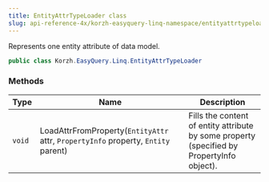 ```yaml
---
title: EntityAttrTypeLoader class
slug: api-reference-4x/korzh-easyquery-linq-namespace/entityattrtypeloader-class
---
```


Represents one entity attribute of data model.
```csharp
public class Korzh.EasyQuery.Linq.EntityAttrTypeLoader

```

### Methods

| Type | Name | Description | 
| --- | --- | --- | 
| `void` | LoadAttrFromProperty(`EntityAttr` attr, `PropertyInfo` property, `Entity` parent) | Fills the content of entity attribute by some property (specified by PropertyInfo object). |